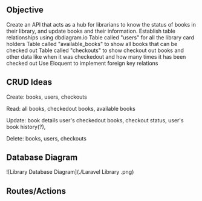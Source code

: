 ## Objective

  Create an API that acts as a hub for librarians to know the status of books in their library, and update books and their information.
  Establish table relationships using dbdiagram.io
  Table called "users" for all the library card holders
  Table called "available\_books" to show all books that can be checked out
  Table called "checkouts" to show checkout out books and other data like when it was checkedout and how many times it has been checked out
  Use Eloquent to implement foreign key relations

## CRUD Ideas
  
  Create: books, users, checkouts
  
  Read: all books, checkedout books, available books
  
  Update: book details user's checkedout books, checkout status, user's book history(?), 
  
  Delete: books, users, checkouts
  
  
## Database Diagram
![Library Database Diagram](./Laravel Library .png)

## Routes/Actions




